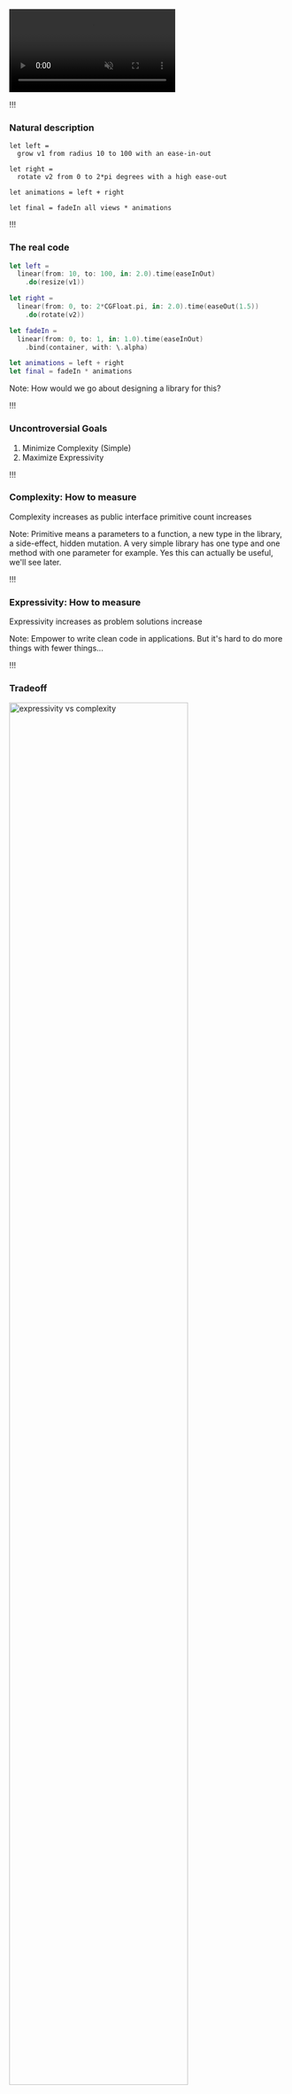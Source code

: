 
<div class="vidcode">
  <video playsinline autoplay muted loop>
    <source src="vids/title.mp4" type="video/mp4">
  </video>
</div>


!!!

### Natural description

```ideal
let left =
  grow v1 from radius 10 to 100 with an ease-in-out
```

```ideal
let right =
  rotate v2 from 0 to 2*pi degrees with a high ease-out
```
<!-- .element: class="fragment" data-fragment-index="1" -->

```ideal
let animations = left + right
```
<!-- .element: class="fragment" data-fragment-index="2" -->

```ideal
let final = fadeIn all views * animations
```
<!-- .element: class="fragment" data-fragment-index="3" -->

!!!

### The real code

```swift
let left =
  linear(from: 10, to: 100, in: 2.0).time(easeInOut)
    .do(resize(v1))
```

```swift
let right =
  linear(from: 0, to: 2*CGFloat.pi, in: 2.0).time(easeOut(1.5))
    .do(rotate(v2))
```
<!-- .element: class="fragment" data-fragment-index="1" -->

```swift
let fadeIn =
  linear(from: 0, to: 1, in: 1.0).time(easeInOut)
    .bind(container, with: \.alpha)
```
<!-- .element: class="fragment" data-fragment-index="2" -->

```swift
let animations = left + right
let final = fadeIn * animations
```
<!-- .element: class="fragment" data-fragment-index="3" -->

Note: How would we go about designing a library for this?

!!!

### Uncontroversial Goals

1. Minimize Complexity (Simple)
2. Maximize Expressivity

!!!

### Complexity: How to measure

Complexity increases as public interface primitive count increases

Note: Primitive means a parameters to a function, a new type in the library, a side-effect, hidden mutation. A very simple library has one type and one method with one parameter for example. Yes this can actually be useful, we'll see later.

!!!

### Expressivity: How to measure

Expressivity increases as problem solutions increase

Note: Empower to write clean code in applications. But it's hard to do more things with fewer things...

!!!

### Tradeoff

<img alt="expressivity vs complexity" src="img/graph.png" width="80%" height="80%"/>

> created with https://jakevdp.github.io/blog/2012/10/07/xkcd-style-plots-in-matplotlib/

Note: Tradeoff, we want to impact simplicity very trivially and extremely raise expressivity. ; now before we start designing this animation library...

!!!

### Looking at other approaches

![woman glasses](img/woman-glasses.jpg)

> https://www.goodfreephotos.com/albums/people/woman-with-glasses-looking-at-screen.jpg

!!!

### iOS UIView animations

```swift
UIView.animate(withDuration: /* ... */, animate: { () in
```

```swift
  /* parallel */
  self.button.color = blue
  self.x = 4
```
<!-- .element: class="fragment" data-fragment-index="1" -->

```swift
} {
  /* sequence */
  UIView.animate(withDuration: /* ... */, animate: { () in
    ...
  }
}
```
<!-- .element: class="fragment" data-fragment-index="2" -->

Note: SWIFTISM: Trailing closure. simple on the surface, but relies too heavily on effects and requires callbacks that don't compose easily for sequencing, hard to choreograph, there is hidden complexity as this function is overloaded like crazy to get all the expressive power you'd want (easing curves etc)

!!!

### Android Animations

<div class="vidcode">
  <video playsinline autoplay muted loop>
    <source src="vids/android_animation.mp4" type="video/mp4">
  </video>
</div>

Note: Has a solution for choreographing animations explicitly in a non-effectful way, but is *very complicated*. Adjusting duration / easing curves are effectful.

!!!

### Uncontroversial Goals

1. Minimize Complexity (Simple)
2. Maximize Expressivity

!!!

### Composable APIs: Expressive and Simple

Necessary and sufficient

Note: In other words, a way to increase expressiveness without harming simplicity as much

!!!

### Composable Animations

<img alt="legos" src="img/lego.jpg" width="80%" height="80%"/>

> https://pixabay.com/en/lego-building-blocks-colorful-2285065/

Note: Composable animations let us describe primitives once and then re-use them like lego bricks to make complex reusable layer two primitives.....

!!!

### How do we find composition in animations

<img alt="thinking face" src="img/thinking-face2.jpg" width="75%" height="75%"/>

> http://maxpixel.freegreatpicture.com/Face-Female-Girl-Looking-Adult-Isolated-Cute-15814

Note: 3 places

!!!

### Sequencing animations

<div class="vidcode">
  <video playsinline autoplay muted loop>
    <source src="vids/grow-then-fade.mp4" type="video/mp4">
  </video>
  ```
  grow * fadeout
  ```
</div>

Note: The first of 3

!!!

### Simultaneous animations

<div class="vidcode">
  <video playsinline autoplay muted loop>
    <source src="vids/fade-grow-parallel.mp4" type="video/mp4">
  </video>
  ```
  grow + fadeout
  ```
</div>

Note: The second of 3

!!!

### Changing time perception

![ease in out](img/ease-in-out.svg)

> https://upload.wikimedia.org/wikipedia/commons/8/88/CSS3_Ease-in-out_timing_function_curve.svg

Note: The third of 3

!!!

### Forms of composition

1. Sequencing Animations
2. <!-- .element: class="fragment" data-fragment-index="1" --> Simultaneoulsy Animating <!-- .element: class="fragment" data-fragment-index="1" -->
3. <!-- .element: class="fragment" data-fragment-index="2" --> Changing time perception <!-- .element: class="fragment" data-fragment-index="2" --> 

Note: We won't cover this for the rest of the talk, but ask me at the end if you're interested

!!!

### What do we do now?

<img alt="thinking face" src="img/thinking-face2.jpg" width="75%" height="75%"/>

> http://maxpixel.freegreatpicture.com/Face-Female-Girl-Looking-Adult-Isolated-Cute-15814

Note: You could stop here, and build out a library, if you use purity, you'll already create something better than the other things out there. But we can do better...

!!!

### Math!

<img alt="math" src="img/math.svg" width="80%" height="80%"/>

> https://upload.wikimedia.org/wikipedia/commons/b/b8/Lots_of_math_symbols_and_numbers.svg


Note: But there's a secret, we can do more thinking up-front; look to mathematics

!!!

### Category Theory?

<img alt="chaos" src="img/chaos2.jpg" width="60%" height="60%"/>

> https://pixabay.com/p-724096

Note: Category Theory is the obvious place, but I think category theory is hard to comprehend and express in certain languges. There is something more primitive, easier to understand, and possible to instantiate in "every-day" modern languages (like swift) not just Haskell/Scala

!!!

<!-- .slide: data-background="#2aa198" -->
<!-- .slide: data-state="terminal" -->

# Abstract-algebra-driven Design:

## Animation in Swift as Semirings

By <a href="http://bkase.com">Brandon Kase</a> / <a href="http://twitter.com/bkase_">@bkase_</a>

!!!

### Binary Operation

```swift
func *(lhs: A, rhs: A) -> A {
  // implement this for some A
}

// Usage: `x * y * z`
```

Note: So general. SWFITISM: You can define functions on operators `*`

!!!

### Sequence Animations

<div class="vidcode">
  <video playsinline autoplay muted loop>
    <source src="vids/grow-then-fade.mp4" type="video/mp4">
  </video>
  ```
  grow * fadeout
  ```
</div>

Note: So general ... We give it meaning using laws

!!!

### Using Laws!

<img alt="law" src="img/law.jpg" width="67%" height="67%"/>

> https://upload.wikimedia.org/wikipedia/commons/b/b7/Law3.jpg

!!!

### Laws?

A law is an _equivalence_ between two programs<br> that should _always be true_

Note: I will show you how laws are the secret that gives us the guide-rails to build an expressive interface without losing simplicity

!!!

### Laws over a single operation

1. Associativity
2. <!-- .element: class="fragment" data-fragment-index="1" -->  Identity<!-- .element: class="fragment" data-fragment-index="1" --> 
3. <!-- .element: class="fragment" data-fragment-index="2" --> Annihilation<!-- .element: class="fragment" data-fragment-index="2" --> 
4. <!-- .element: class="fragment" data-fragment-index="3" --> Commutativity<!-- .element: class="fragment" data-fragment-index="3" --> 

Note: We're going to talk about these

!!!

## Law 1: Associativity

!!!

### Review from high-school: Associativity

```swift
(x + y) + z = x + (y + z)
// ex: (1 + 2) + 3 = 1 + (2 + 3)
```

Note: These are equivalent for any x,y,z for integer addition

!!!

### Associativity

```swift
(x * y) * z = x * (y * z)
```

Note: On our closed binary operation, we can reason about associativity with this: any x,y,z under some type with the operation `*`)

!!!

### Associativity

```
/// Law: (x * y) * z = x * (y * z) (associativity)
protocol Semigroup {
  static func *(lhs: Self, rhs: Self) -> Self
}
```

Note: SWIFTISM: A protocol is like a trait or an interface in other languages. Self refers to the type that eventually implements the protocol

!!!

### Sequencing Animations

<div class="vidcode">
  <video playsinline autoplay muted loop>
    <source src="vids/grow-red-fade.mp4" type="video/mp4">
  </video>
  ```
  (grow * red) * fade = grow * (red * fade)
  ```
</div>

!!!

### Associativity power: Freedom to chunk work

```swift
let moveAndFade = translate * fade
let all = moveAndFade * appear
// or
let all = translate * fade * appear
```

Note: It's up to the consumers of the API. They get more expressive power!

!!!

### Associativity power: Paralellization is safe

```swift
// work I need to do: x * y * z * w
let a = x * y // on thread1
let b = z * w // on thread2
return a * b
```

Note: Not so important in the animation domain, but very useful for other domains

!!!

### Laws over a single operation

1. <s>Associativity</s>
2. Identity

Note: We're going to talk about these

!!!

## Law 2: Left-right identity

!!!

### Identity

```
empty + x = x
x + empty = x
// ex: 0 + 1 = 1
// ex: 1 + 0 = 1
```

Note: Some element that when combined on the left or right is the same

!!!

### Identity power: Capture conditional effects

```swift
let maybeFadeout = didUserWin ? fadeOut : empty
```

Note: Again this is up to the client to decide if the inlining will make the code cleaner at the client's callsite. More expressive power!

!!!

## Identity + Semigroup = Monoid

```swift
/// Law: empty * x = x * empty = x (identity)
/// and is a Semigroup
/// (x * y) * z = x * (y * z) (associativity)
protocol Monoid: Semigroup {
  static var empty: Self { get }
}
```

Note: Just extending semigroup with the identity constant. SWIFTTISM: static var {get} is how you demand a constant be implemented for your type. SWIFTISM: Protocol inheritance

!!!

### Sequence Animations Monoid

<div class="vidcode">
  <video playsinline autoplay muted loop>
    <source src="vids/grow-seq-identity.mp4" type="video/mp4">
  </video>
  ```
  grow * empty = empty * grow = grow
  ```
</div>

Note: This is a little tougher, but if we think really carefully, we can make sure to include some notion of duration in our animation primitive

!!!

### Laws over a single operation

1. <s>Associativity</s>
2. <s>Identity</s>
3. Annihilation

Note: We're going to talk about these

!!!

### Law 3: Annihilation

!!!

### Annihilation

```
x * 0 = 0
0 * x = 0
// ex: 0 * 1 = 0
// ex: 1 * 0 = 0
```

Note: Annihilation erases information

!!!

### Sequencing Animations with Cancel

```swift
.cancelled * transparent = .cancelled
```

Note: Once you cancel, it's a no-op over sequence

!!!

### Laws over a single operation

1. <s>Associativity</s>
2. <s>Identity</s>
3. <s>Annihilation</s>
4. Commutativity

Note: We're going to talk about these


!!!

## Law 4: Commutativity

!!!

### Commutativity

```swift
x + y = y + x
```

!!!

### Commutative Monoid

```swift
/// Law: x * y = y * x (commutativity)
/// and the Monoid laws:
/// empty * x = x * empty = x (identity)
/// (x * y) * z = x * (y * z) (asociativity)
protocol CommutativeMonoid: Monoid {}
```

!!!

### Recall: Sequencing grow*fade

<div class="vidcode">
  <video playsinline autoplay muted loop>
    <source src="vids/grow-then-fade.mp4" type="video/mp4">
  </video>
  ```
  grow * fade
  ```
</div>

!!!

### Sequencing NOT commutative

<div class="vidcode">
  <video playsinline autoplay muted loop>
    <source src="vids/fade-then-grow.mp4" type="video/mp4">
  </video>
  ```
  fade * grow != grow * fade
  ```
</div>

!!!

### Parallel composition?

<div class="vidcode">
  <video playsinline autoplay muted loop>
    <source src="vids/fade-grow-parallel.mp4" type="video/mp4">
  </video>
  ```
  fade + grow = grow + fade
  ```
</div>

Note: This IS commutative, but is it also a monoid?

!!!

### Parallel composition -- semigroup

<div class="vidcode">
  <video playsinline autoplay muted loop>
    <source src="vids/grow-red-fade-par.mp4" type="video/mp4">
  </video>
  ```
  grow + (red + fade) = (grow + red) + fade
  ```
</div>

Note: It's a semigroup

!!!

### Parallel composition -- monoid?

<div class="vidcode">
  <video playsinline autoplay muted loop>
    <source src="vids/grow-par-identity.mp4" type="video/mp4">
  </video>
  ```
  grow + .cancelled = grow + .cancelled = grow
  ```
</div>

Note: What's the identity?

!!!

### Parallel Composition Commutative Monoid

<img alt="party popper" src="img/party-popper.svg" width="50%" height="50%"/>

> https://upload.wikimedia.org/wikipedia/commons/3/31/Emojione_1F389.svg

Note: Thus parallel composition does form a commutative monoid

!!!

### Laws over a single operation

1. Associativity -- Semigroup
2. <!-- .element: class="fragment" data-fragment-index="1" -->Identity -- Monoid <!-- .element: class="fragment" data-fragment-index="1" -->
3. <!-- .element: class="fragment" data-fragment-index="2" -->Annihilation --- ?<!-- .element: class="fragment" data-fragment-index="2" -->
4. <!-- .element: class="fragment" data-fragment-index="3" -->Commutativity --- Commutative Monoid<!-- .element: class="fragment" data-fragment-index="3" -->

Note: We're going to talk about these

!!!

### More laws

<img alt="hammer" src="img/hammer.jpg" width="70%" height="70%"/>

> https://pixabay.com/en/hammer-books-law-court-lawyer-719066/


Note: There are more common laws for a single operation but let's skip that for now ; such as idempotence

!!!

### Consider how sequence interacts with parallel

!!!

### Law 5: Distributivity

!!!

### Distributivity

```swift
// left
x * (y + z) = x*y + x*z
```

```swift
// right
(y + z) * x = y*x + z*x
```
<!-- .element: class="fragment" data-fragment-index="1" -->


```swift
// ex: 2 * (3 + 1) = 2*3 + 2*1 = 8
// ex: (3 + 1) * 2 = 3*2 + 1*2 = 8
```
<!-- .element: class="fragment" data-fragment-index="2" -->

!!!

### Distributivity Power

```
// reduce work!
x*y + x*z = x*(y + z)
// 3 operations vs 2 operations
```

!!!

### Sequence distributes over parallel

<div class="vidcode">
  <video playsinline autoplay muted loop>
    <source src="vids/right-distributive.mp4" type="video/mp4">
  </video>
  ```
  grow * (red + fade) = (grow * red) + (grow * fade)
  ```
</div>

!!!

### Sequence distributes over parallel

<div class="vidcode">
  <video playsinline autoplay muted loop>
    <source src="vids/left-distributive.mp4" type="video/mp4">
  </video>
  ```
  (grow + red) * fade = (grow * fade) + (red * fade)
  ```
</div>

!!!

### Semiring

```swift
// + forms a commutative monoid (empty = 0)
// * forms a monoid (empty = 1)
// * distributes over + (left and right)
// 0* annihalates (0 * x = x * 0 = 0)
protocol Semiring {
  func +(lhs: Self, rhs: Self) -> Self
  func *(lhs: Self, rhs: Self) -> Self
  var zero: Self { get }
  var one: Self { get }
}
```

!!!

### Animations are semirings!

<img alt="party popper" src="img/party-popper.svg" width="50%" height="50%"/>

> https://upload.wikimedia.org/wikipedia/commons/3/31/Emojione_1F389.svg

!!!

### Finally, we can think about implementing

<img alt="thinking face" src="img/thinking-face2.jpg" width="75%" height="75%"/>

> http://maxpixel.freegreatpicture.com/Face-Female-Girl-Looking-Adult-Isolated-Cute-15814

Note: Now we have our abstract model in our head. We know how we want it to behave. Now we can start implementing it.

!!!

### Creativity with guide-rails

Note: I sat down with very smart people and we played around with different representations for a bit until we found one that works

!!!

### What is an animation

A value changing over time

!!!

### Animation at a high-level

```swift
/*
Animation :=
  | Value changing over time AND a non-zero duration
  | A cancelled animation (additive identity)
  | A trivial animation with no duration (multiplicative identity)
*/
```

Note: Remember, we need to keep the duration to get all our laws to work

!!!

### We use the algebra of datatypes and parametricity

```swift
public enum Animation<A> {
```

```swift
  case cancelled
```
<!-- .element: class="fragment" data-fragment-index="1" -->

```swift
  case trivial
```
<!-- .element: class="fragment" data-fragment-index="2" -->

```swift
  case runnable(
    duration: CFAbsoluteTime,
    value: (Progress) -> A)
}
```
<!-- .element: class="fragment" data-fragment-index="3" -->

!!!

### Animation Semiring

```swift
protocol Semiring {
  var one: Self { get }
  var zero: Self { get }
  func *(lhs: Self, rhs: Self) -> Self
  func +(lhs: Self, rhs: Self) -> Self
}

```

```swift
extension Animation : Semiring
```
<!-- .element: class="fragment" data-fragment-index="1" -->

!!!

### Identities

```swift
  /// A multiplicative identity
  public static var one: Animation {
    return .trivial
  }
```

```swift
  /// An additive identity
  public static var zero: Animation {
    return .cancelled
  }
```
<!-- .element: class="fragment" data-fragment-index="1" -->

!!!

### Sequence composition (mulitiplication)

```swift
static func *(lhs: Animation, rhs: Animation) -> Animation {
```

```swift
   switch (lhs, rhs) {
   case (.cancelled, _),
          (_, .cancelled):
         return .cancelled
```
<!-- .element: class="fragment" data-fragment-index="1" -->

```swift
   case (.trivial, let x),
        (let x, .trivial):
       return x
   /* ... */
}
```
<!-- .element: class="fragment" data-fragment-index="2" -->

!!!

### Sequence composition (multiplication)

```swift
static func *(lhs: Animation, rhs: Animation) -> Animation {
    switch (lhs, rhs) {
    /* ... */
    case (._runnable(let duration1, let value1),
      ._runnable(let duration2, let value2)):
```

```swift
        let sum = duration1 + duration2
        let ratio = duration1 / sum
```
<!-- .element: class="fragment" data-fragment-index="2" -->

```swift
        return Animation.runnable(duration: sum) { t in
```
<!-- .element: class="fragment" data-fragment-index="3" -->

```swift
            t <= ratio
                ? value1(t / ratio)
                : value2((t - ratio) / (1 - ratio))
        }
    }
}
```
<!-- .element: class="fragment" data-fragment-index="4" -->

Note: SWIFTISM: Recall that we have this trailing closure syntax. This function is part of the .runnable constructor

!!!

### Parallel Composition

```swift
extension Animation where A: CommutativeSemigroup {
```

```swift
public static func +(lhs: Animation, rhs: Animation) -> Animation {
```
<!-- .element: class="fragment" data-fragment-index="1" -->

```swift
   switch (lhs, rhs) {
   case (.cancelled, .trivial),
        (.trivial, .cancelled),
        (.trivial, .trivial):
       return .trivial
```
<!-- .element: class="fragment" data-fragment-index="2" -->

```swift
   case (.cancelled, .cancelled):
       return .cancelled
   /* ... */
   }
}
```
<!-- .element: class="fragment" data-fragment-index="3" -->

!!!

### Parallel Composition

```swift
public static func +(lhs: Animation, rhs: Animation) -> Animation {
    /* ... */
    case (._runnable(let duration1, let value1),
    ._runnable(let duration2, let value2)):
```

```swift
        let newDuration = max(duration1, duration2)
```
<!-- .element: class="fragment" data-fragment-index="2" -->

```swift

        return .runnable(duration: newDuration) { t in
            let a1 = value1(min(1, t * newDuration / duration1))
            let a2 = value2(min(1, t * newDuration / duration2))
            return a1 * a2
        }
```
<!-- .element: class="fragment" data-fragment-index="3" -->

```swift
    case (_, ._runnable(let d, let v)),
         (._runnable(let d, let v), _):
        return .runnable(duration:d, value:v)
    }
}
```
<!-- .element: class="fragment" data-fragment-index="4" -->

Note: This is the almost part (the semigroup constraint on the A)

!!!

### Validate laws!

![verify laws](img/verification.png)

Note: You can use quickcheck for the this, here is a not proof, but something at least.. Some extra bits

!!!

### Map

<div class="vidcode">
  <video playsinline autoplay muted loop style="width:60%;">
    <source src="vids/map.mp4" type="video/mp4">
  </video>
  ```
  nums.map{x in setRadius(x)}
  ```
</div>

!!!

### Layer2 primitives

```swift
public var reversed: Animation

```

```swift
public var looped: Animation

```
<!-- .element: class="fragment" data-fragment-index="1" -->

```swift
public func delayed(by delay: CFAbsoluteTime) -> Animation

```
<!-- .element: class="fragment" data-fragment-index="2" -->

```swift
public static func linear(
    from a: CGFloat,
    to b: CGFloat,
    in duration: CFAbsoluteTime
) -> Animation<CGFloatAverage>
```
<!-- .element: class="fragment" data-fragment-index="3" -->

!!!

### Layer3 primitives

```swift
public static var fadeOut: Animation

```

```swift
public static var translate: Animation

```
<!-- .element: class="fragment" data-fragment-index="1" -->

```swift
public static var rotate: Animation

```
<!-- .element: class="fragment" data-fragment-index="2" -->

!!!

### API Consumers are empowered

<div class="vidcode">
  <video playsinline autoplay muted loop style="width:60%;">
    <source src="vids/actors.mp4" type="video/mp4">
  </video>
  ```
  scene = .times(/*...*/, .plus(/*...*/))
  ```
</div>

!!!

### Secret Sauce

```swift
func intervals(/*...*/) -> [(String, Double, Double)]
```

Note: Think of "FreeSemiring" as: taking advantage of the algebraic structure of animations to analyze a big animation before evaluating it

!!!

### Scenes

<div class="vidcode">
  <video playsinline autoplay muted loop style="width:60%;">
    <source src="vids/actors.mp4" type="video/mp4">
  </video>
  ```
  scene = .times(/*...*/, .plus(/*...*/))
  ```
</div>

!!!

### Take-away

* <!-- .element: class="fragment" data-fragment-index="1" --> API design is about maximizing simplicity and expressivity
<!-- .element: class="fragment" data-fragment-index="1" -->
* <!-- .element: class="fragment" data-fragment-index="2" --> Composable APIs maximize these properties
<!-- .element: class="fragment" data-fragment-index="2" -->
* <!-- .element: class="fragment" data-fragment-index="3" --> We can find composition in animations
<!-- .element: class="fragment" data-fragment-index="3" -->
* <!-- .element: class="fragment" data-fragment-index="4" --> Don't stop at composition. More laws = More expressivity
<!-- .element: class="fragment" data-fragment-index="4" -->
* <!-- .element: class="fragment" data-fragment-index="5" --> These libraries empower API consumers to do amazing things!
<!-- .element: class="fragment" data-fragment-index="5" -->

!!!

<!-- .slide: data-background="#2aa198" -->
<!-- .slide: data-state="terminal" -->

# Thanks!

By <a href="http://bkase.com">Brandon Kase</a> / <a href="http://twitter.com/bkase_">@bkase_</a> 

Library: [https://github.com/bkase/swift-fp-animations](https://github.com/bkase/swift-fp-animations)
Slide Deck: [https://is.gd/Qv7rC6](https://is.gd/Qv7rC6)

!!!

## Appendix

!!!

## The interval function

```swift
    private static func intervals(_ frags: FreeSemiring<SceneFragment>) -> [(String, Double, Double)] {

        func helper(_ a: FreeSemiring<SceneFragment>, _ currDuration: CFAbsoluteTime, _ build: [(String, CFAbsoluteTime, CFAbsoluteTime)]) -> [(String, CFAbsoluteTime, CFAbsoluteTime)] {
            switch a {
            case ._one: return build
            case ._zero: return []
            case .single(let a): return build + [(a.name, currDuration, currDuration+a.animation.duration)]
            case .plus(let l, let r):
                let lBuild = helper(l, currDuration, build)
                return helper(r, currDuration, lBuild)
            case .times(let l, let r):
                let lBuild = helper(l, currDuration, build)
                let next = longestTime(lBuild)
                return helper(r, currDuration+next, lBuild)
            }
        }

        return helper(frags, 0, [])
    }
```



